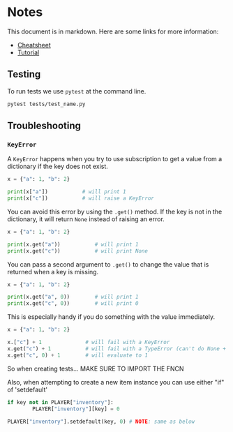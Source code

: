 # Notes

This document is in markdown. Here are some links for more information:

* [Cheatsheet](https://commonmark.org/help/)
* [Tutorial](https://commonmark.org/help/tutorial/)

## Testing

To run tests we use `pytest` at the command line.

```bash
pytest tests/test_name.py
```

## Troubleshooting

### `KeyError`

A `KeyError` happens when you try to use subscription to get a value from a
dictionary if the key does not exist.

```python
x = {"a": 1, "b": 2}

print(x["a"])           # will print 1
print(x["c"])           # will raise a KeyError
```

You can avoid this error by using the `.get()` method. If the key is not in the
dictionary, it will return `None` instead of raising an error.

```python
x = {"a": 1, "b": 2}

print(x.get("a"))           # will print 1
print(x.get("c"))           # will print None
```

You can pass a second argument to `.get()` to change the value that is returned
when a key is missing.

```python
x = {"a": 1, "b": 2}

print(x.get("a", 0))        # will print 1
print(x.get("c", 0))        # will print 0
```

This is especially handy if you do something with the value immediately.

```python
x = {"a": 1, "b": 2}

x.["c"] + 1              # will fail with a KeyError
x.get("c") + 1           # will fail with a TypeError (can't do None + 1)
x.get("c", 0) + 1        # will evaluate to 1
```

So when creating tests... MAKE SURE TO IMPORT THE FNCN

Also, when attempting to create a new item instance you can use either "if" of
'setdefault'

```python
if key not in PLAYER["inventory"]:
        PLAYER["inventory"][key] = 0
    
PLAYER["inventory"].setdefault(key, 0) # NOTE: same as below
```
